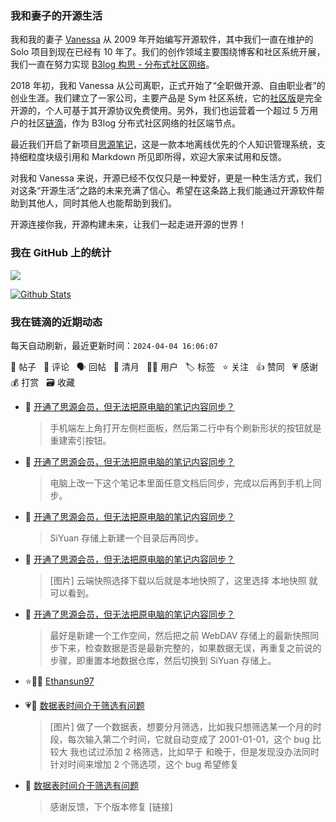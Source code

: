 ### 我和妻子的开源生活

我和我的妻子 [Vanessa](https://github.com/Vanessa219) 从 2009 年开始编写开源软件，其中我们一直在维护的 Solo 项目到现在已经有 10 年了。我们的创作领域主要围绕博客和社区系统开展，我们一直在努力实现 [B3log 构思 - 分布式社区网络](https://ld246.com/article/1546941897596)。

2018 年初，我和 Vanessa 从公司离职，正式开始了“全职做开源、自由职业者”的创业生涯。我们建立了一家公司，主要产品是 Sym 社区系统，它的[社区版](https://github.com/88250/symphony)是完全开源的，个人可基于其开源协议免费使用。另外，我们也运营着一个超过 5 万用户的社区[链滴](https://ld246.com)，作为 B3log 分布式社区网络的社区端节点。

最近我们开启了新项目[思源笔记](https://github.com/siyuan-note/siyuan)，这是一款本地离线优先的个人知识管理系统，支持细粒度块级引用和 Markdown 所见即所得，欢迎大家来试用和反馈。

对我和 Vanessa 来说，开源已经不仅仅只是一种爱好，更是一种生活方式，我们对这条“开源生活”之路的未来充满了信心。希望在这条路上我们能通过开源软件帮助到其他人，同时其他人也能帮助到我们。

开源连接你我，开源构建未来，让我们一起走进开源的世界！

### 我在 GitHub 上的统计

<a title="Hits" target="_blank" href="https://github.com/88250/88250"><img src="https://hits.b3log.org/88250/88250.svg"></a>

[![Github Stats](https://github-readme-stats.vercel.app/api?username=88250&theme=tokyonight&show_icons=true)](https://github.com/88250)

<!--events start -->

### 我在链滴的近期动态

每天自动刷新，最近更新时间：`2024-04-04 16:06:07`

📝 帖子 &nbsp; 💬 评论 &nbsp; 🗣 回帖 &nbsp; 🌙 清月 &nbsp; 👨‍💻 用户 &nbsp; 🏷️ 标签 &nbsp; ⭐️ 关注 &nbsp; 👍 赞同 &nbsp; 💗 感谢 &nbsp; 💰 打赏 &nbsp; 🗃 收藏

* 💬 [开通了思源会员，但无法把原电脑的笔记内容同步？](https://ld246.com/article/1712197653631/comment/1712215219218#comments)

  > 手机端左上角打开左侧栏面板，然后第二行中有个刷新形状的按钮就是重建索引按钮。
* 💬 [开通了思源会员，但无法把原电脑的笔记内容同步？](https://ld246.com/article/1712197653631/comment/1712208475035#comments)

  > 电脑上改一下这个笔记本里面任意文档后同步，完成以后再到手机上同步。
* 💬 [开通了思源会员，但无法把原电脑的笔记内容同步？](https://ld246.com/article/1712197653631/comment/1712203899048#comments)

  > SiYuan 存储上新建一个目录后再同步。
* 💬 [开通了思源会员，但无法把原电脑的笔记内容同步？](https://ld246.com/article/1712197653631/comment/1712201069572#comments)

  > [图片] 云端快照选择下载以后就是本地快照了，这里选择 本地快照 就可以看到。
* 💬 [开通了思源会员，但无法把原电脑的笔记内容同步？](https://ld246.com/article/1712197653631/comment/1712199255649#comments)

  > 最好是新建一个工作空间，然后把之前 WebDAV 存储上的最新快照同步下来，检查数据是否是最新完整的，如果数据无误，再重复之前说的步骤，即重置本地数据仓库，然后切换到 SiYuan 存储上。
* ⭐️👨‍💻 [Ethansun97](https://ld246.com/member/Ethansun97)

  > 
* 💗📝 [数据表时间介于筛选有问题](https://ld246.com/article/1712190855243)

  > [图片] 做了一个数据表，想要分月筛选，比如我只想筛选某一个月的时段，每次输入第二个时间，它就自动变成了 2001-01-01，这个 bug 比较大 我也试过添加 2 格筛选，比如早于 和晚于，但是发现没办法同时针对时间来增加 2 个筛选项，这个 bug 希望修复
* 💬 [数据表时间介于筛选有问题](https://ld246.com/article/1712190855243/comment/1712198510782#comments)

  > 感谢反馈，下个版本修复 [链接]


<!--events end -->
